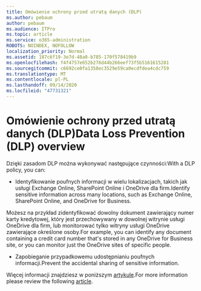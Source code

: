 ```yaml
---
title: Omówienie ochrony przed utratą danych (DLP)
ms.author: pebaum
author: pebaum
ms.audience: ITPro
ms.topic: article
ms.service: o365-administration
ROBOTS: NOINDEX, NOFOLLOW
localization_priority: Normal
ms.assetid: 187c6f19-3e7d-48a0-b785-170f578419b9
ms.openlocfilehash: f4f4757e652b276d44b266eef73f5b5161615281
ms.sourcegitcommit: c6692ce0fa1358ec3529e59ca0ecdfdea4cdc759
ms.translationtype: MT
ms.contentlocale: pl-PL
ms.lasthandoff: 09/14/2020
ms.locfileid: "47731321"
---
```

# <a name="data-loss-prevention-dlp-overview"></a><span data-ttu-id="30443-102">Omówienie ochrony przed utratą danych (DLP)</span><span class="sxs-lookup"><span data-stu-id="30443-102">Data Loss Prevention (DLP) overview</span></span>

<span data-ttu-id="30443-103">Dzięki zasadom DLP można wykonywać następujące czynności:</span><span class="sxs-lookup"><span data-stu-id="30443-103">With a DLP policy, you can:</span></span>

- <span data-ttu-id="30443-104">Identyfikowanie poufnych informacji w wielu lokalizacjach, takich jak usługi Exchange Online, SharePoint Online i OneDrive dla firm.</span><span class="sxs-lookup"><span data-stu-id="30443-104">Identify sensitive information across many locations, such as Exchange Online, SharePoint Online, and OneDrive for Business.</span></span>


<span data-ttu-id="30443-105">Możesz na przykład zidentyfikować dowolny dokument zawierający numer karty kredytowej, który jest przechowywany w dowolnej witrynie usługi OneDrive dla firm, lub monitorować tylko witryny usługi OneDrive zawierające określone osoby.</span><span class="sxs-lookup"><span data-stu-id="30443-105">For example, you can identify any document containing a credit card number that's stored in any OneDrive for Business site, or you can monitor just the OneDrive sites of specific people.</span></span>

- <span data-ttu-id="30443-106">Zapobieganie przypadkowemu udostępnianiu poufnych informacji.</span><span class="sxs-lookup"><span data-stu-id="30443-106">Prevent the accidental sharing of sensitive information.</span></span>


<span data-ttu-id="30443-107">Więcej informacji znajdziesz w poniższym [artykule](https://docs.microsoft.com/microsoft-365/compliance/data-loss-prevention-policies).</span><span class="sxs-lookup"><span data-stu-id="30443-107">For more information please review the following [article](https://docs.microsoft.com/microsoft-365/compliance/data-loss-prevention-policies).</span></span>

